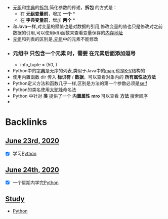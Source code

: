 - [元组](<元组.md>)和[字典](<字典.md>)的[拆包](<拆包.md>),简化参数的传递，**拆包** 的方式是：
    - 在 **[元组](<元组.md>)变量前**，增加 **一个** *
    - 在 **字典变量前**，增加 **两个** *
- 和Java一样,对变量的赋值也是对数据的引用,修改变量的值也只是修改对之前数据的引用,可以使用id()函数来查看变量保存的[内存地址](<内存地址.md>)
- [元组](<元组.md>)和列表的区别是,[元组](<元组.md>)中的元素不能修改
- ### 元组中 **只包含一个元素** 时，需要 **在元素后面添加逗号**
    - info_tuple = (50, )
- Python中的[字典](<字典.md>)是无序的列表,类似于Java中的[map](<map.md>),也是[K-V](<K-V.md>)结构的
- 使用内置函数 dir 传入 **标识符** / **数据**，可以查看对象内的 **所有属性及方法**
- Python定义方法和函数几乎一样,区别是方法的第一个参数必须是[self](<self.md>)
- Python的类名使用[大驼峰](<大驼峰.md>)命名法
- Python 中针对 **类** 提供了一个 **内置属性** __mro__ 可以查看 **方法** 搜索顺序
- 

# Backlinks
## [June 23rd, 2020](<June 23rd, 2020.md>)
- [x] 学习[Python](<Python.md>)

## [June 24th, 2020](<June 24th, 2020.md>)
- [x] 一个星期内学完[Python](<Python.md>)

## [Study](<Study.md>)
- [Python](<Python.md>)

